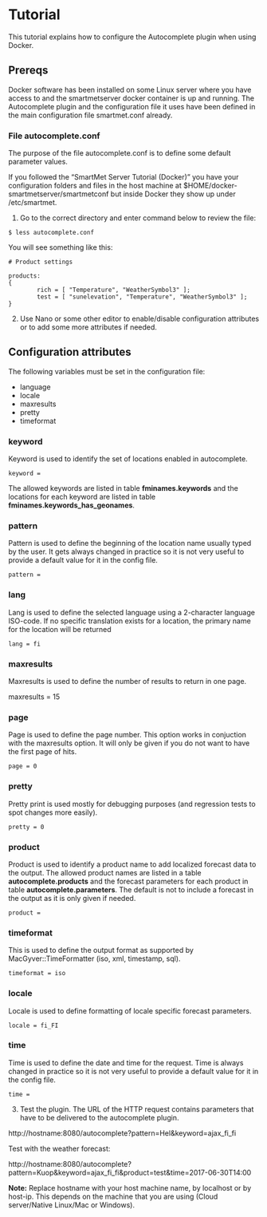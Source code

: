 # Tutorial

This tutorial explains how to configure the Autocomplete plugin when using Docker.

## Prereqs

Docker software has been installed on some Linux server where you have access to and the smartmetserver docker container is up and running.
The Autocomplete plugin and the configuration file it uses have been defined in the main configuration file smartmet.conf already.

### File autocomplete.conf

The purpose of the file autocomplete.conf is to define some default parameter values.

If you followed the “SmartMet Server Tutorial (Docker)” you have your configuration folders and files in the host machine at $HOME/docker-smartmetserver/smartmetconf but inside Docker they show up under /etc/smartmet. 

1. Go to the correct directory and enter command below to review the file:

```
$ less autocomplete.conf
```
You will see something like this:

```
# Product settings

products:
{
        rich = [ "Temperature", "WeatherSymbol3" ];
        test = [ "sunelevation", "Temperature", "WeatherSymbol3" ];
}
```

2. Use Nano or some other editor to enable/disable configuration attributes or to add some more attributes if needed.

## Configuration attributes

The following variables must be set in the configuration file:
* language
* locale
* maxresults
* pretty
* timeformat

### keyword
Keyword is used to identify the set of locations enabled in autocomplete.
```
keyword =
```
The allowed keywords are listed in table **fminames.keywords** and the locations for each keyword are listed in table **fminames.keywords_has_geonames**. 

### pattern
Pattern is used to define the beginning of the location name usually typed by the user. It gets always changed in practice so it is not very useful to provide a default value for it in the config file. 

```
pattern = 
```

### lang
Lang is used to define the selected language using a 2-character language ISO-code. If no specific translation exists for a location, the primary name for the location will be returned

```
lang = fi
```

### maxresults
Maxresults is used to define the number of results to return in one page.

maxresults = 15

### page
Page is used to define the page number. This option works in conjuction with the maxresults option. It will only be given if you do not want to have the first page of hits.

```
page = 0
```

### pretty
Pretty print is used mostly for debugging purposes (and regression tests to spot changes more easily).

```
pretty = 0
```

### product
Product is used to identify a product name to add localized forecast data to the output. The allowed product names are listed in a table **autocomplete.products** and the forecast parameters for each product in table **autocomplete.parameters**. The default is not to include a forecast in the output as it is only given if needed.

```
product = 
```

### timeformat
This is used to define the output format as supported by MacGyver::TimeFormatter (iso, xml, timestamp, sql).

```
timeformat = iso
```

### locale
Locale is used to define formatting of locale specific forecast parameters.

```
locale = fi_FI 
```

### time
Time is used to define the date and time for the request. Time is always changed in practice so it is not very useful to provide a default value for it in the config file.

```
time =
```
3. Test the plugin. The URL of the HTTP request contains parameters that have to be delivered to the autocomplete plugin. 

http://hostname:8080/autocomplete?pattern=Hel&keyword=ajax_fi_fi

Test with the weather forecast:

http://hostname:8080/autocomplete?pattern=Kuop&keyword=ajax_fi_fi&product=test&time=2017-06-30T14:00

**Note:** Replace hostname with your host machine name, by localhost or by host-ip. This depends on the machine that you are using (Cloud server/Native Linux/Mac or Windows).